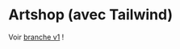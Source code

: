 # Artshop (avec Tailwind)

Voir [branche v1](https://github.com/idrissdiakite/artshop-tailwind/tree/v1) !
